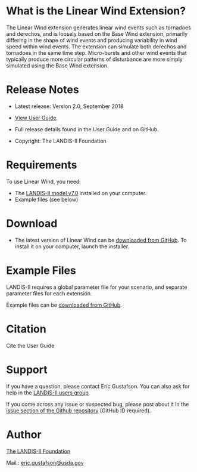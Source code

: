 # What is the Linear Wind Extension?

The Linear Wind extension generates linear wind events such as tornadoes and derechos, and is loosely based on the Base Wind extension, primarily differing in the shape of wind events and producing variability in wind speed within wind events. The extension can simulate both derechos and tornadoes in the same time step. Micro-bursts and other wind events that typically produce more circular patterns of disturbance are more simply simulated using the Base Wind extension.

# Release Notes

- Latest release: Version 2.0, September 2018
- [View User Guide](https://github.com/LANDIS-II-Foundation/Extension-LinearWind/blob/master/docs/LANDIS-II%20Linear%20Wind%20v2.0%20User%20Guide.pdf).

- Full release details found in the User Guide and on GitHub.

- Copyright: The LANDIS-II Foundation

# Requirements

To use Linear Wind, you need:

- The [LANDIS-II model v7.0](http://www.landis-ii.org/install) installed on your computer.
- Example files (see below)

# Download

- The latest version of Linear Wind can be [downloaded from GitHub](https://github.com/LANDIS-II-Foundation/Extension-Dynamic-Fire-System/blob/master/deploy/installer/LANDIS-II-V7%20Dynamic%20Fire%20System%203.0-setup.exe). To install it on your computer, launch the installer.

# Example Files

LANDIS-II requires a global parameter file for your scenario, and separate parameter files for each extension.

Example files can be [downloaded from GitHub](https://github.com/LANDIS-II-Foundation/Extension-LinearWind/blob/master/testing/Core7-LinearWind2.0/linear-wind-example.zip).

# Citation

 Cite the User Guide

# Support

If you have a question, please contact Eric Gustafson. 
You can also ask for help in the [LANDIS-II users group](http://www.landis-ii.org/users).

If you come across any issue or suspected bug, please post about it in the [issue section of the Github repository](https://github.com/LANDIS-II-Foundation/Extension-Dynamic-Fire-System/issues) (GitHub ID required).

# Author

[The LANDIS-II Foundation](http://www.landis-ii.org)

Mail : eric.gustafson@usda.gov
